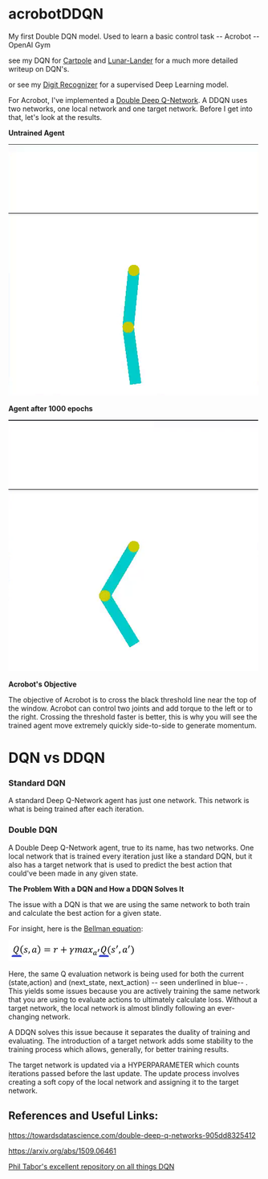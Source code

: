 # acrobotDDQN
My first Double DQN model. Used to learn a basic control task -- Acrobot -- OpenAI Gym

see my DQN for [Cartpole](https://github.com/JustinStitt/cartpoleDQN) and [Lunar-Lander](https://github.com/JustinStitt/lunarLanderDQN)
for a much more detailed writeup on DQN's.

or see my [Digit Recognizer](https://github.com/JustinStitt/digitRecognizer) for a supervised Deep Learning model.

For Acrobot, I've implemented a [Double Deep Q-Network](#Double-DQN). A DDQN uses two networks, one local network and one target network.
Before I get into that, let's look at the results.


**Untrained Agent**

![](visuals/untrainedGIF.gif)

**Agent after 1000 epochs**

![](visuals/trainedGIF.gif)

**Acrobot's Objective**

The objective of Acrobot is to cross the black threshold line near the top of the window. Acrobot can control two joints and 
add torque to the left or to the right. Crossing the threshold faster is better, this is why you will see the trained agent move
extremely quickly side-to-side to generate momentum.

# DQN vs DDQN

### Standard DQN

A standard Deep Q-Network agent has just one network. This network is what is being trained after each iteration. 


### Double DQN

A Double Deep Q-Network agent, true to its name, has two networks. One local network that is trained every iteration just like a 
standard DQN, but it also has a target network that is used to predict the best action that could've been made in any given state.

**The Problem With a DQN and How a DDQN Solves It**

The issue with a DQN is that we are using the same network to both train and calculate the best action for a given state.

For insight, here is the [Bellman equation](https://en.wikipedia.org/wiki/Bellman_equation):

![](visuals/bellman_eq.png)

Here, the same Q evaluation network is being used for both the current (state,action) and (next_state, next_action) -- seen underlined in blue-- . This yields some
issues because you are actively training the same network that you are using to evaluate actions to ultimately calculate loss.
Without a target network, the local network is almost blindly following an ever-changing network.

A DDQN solves this issue because it separates the duality of training and evaluating.  The introduction of a target network adds some stability to the training process
which allows, generally, for better training results.

The target network is updated via a HYPERPARAMETER which counts iterations passed before the last update. The update process 
involves creating a soft copy of the local network and assigning it to the target network.

## References and Useful Links:

https://towardsdatascience.com/double-deep-q-networks-905dd8325412

https://arxiv.org/abs/1509.06461

[Phil Tabor's excellent repository on all things DQN](https://github.com/philtabor/Deep-Q-Learning-Paper-To-Code)